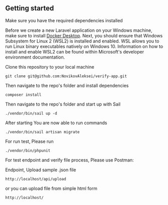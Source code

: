 ## Getting started

Make sure you have the required dependencies installed

Before we create a new Laravel application on your Windows machine,
make sure to install <a href="https://www.docker.com/products/docker-desktop/">Docker Desktop</a>. Next, you should ensure that
Windows Subsystem for Linux 2 (WSL2) is installed and enabled.
WSL allows you to run Linux binary executables natively on Windows 10.
Information on how to install and enable WSL2 can be found within Microsoft's
developer environment documentation.

Clone this repository to your local machine

```
git clone git@github.com:NovikovAleksei/verify-app.git
```

Then navigate to the repo's folder and install dependencies

```
composer install
```

Then navigate to the repo's folder and start up with Sail

```
./vendor/bin/sail up -d
```

After starting You are now able to run commands


```
./vendor/bin/sail artisan migrate
```

For run test, Please run


```
./vendor/bin/phpunit
```

For test endpoint and verify file process, Please use Postman:

Endpoint, Upload sample .json file
```
http://localhost/api/upload
```

or you can upload file from simple html form
```
http://localhost/
```
